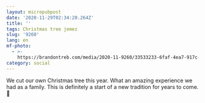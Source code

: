 ```yaml
---
layout: micropubpost
date: '2020-11-29T02:34:20.264Z'
title: ''
tags: Christmas tree jemez
slug: '9260'
lang: en
mf-photo:
  - >-
    https://brandontreb.com/media/2020-11-9260/33533233-6faf-4ea7-917c-50633447fe56.jpeg
category: social
---
```

We cut our own Christmas tree this year. What an amazing experience we had as a family. This is definitely a start of a new tradition for years to come. 🎄
